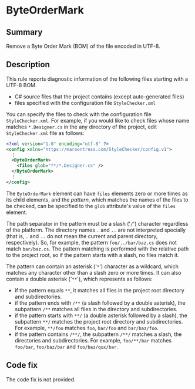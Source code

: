 # ByteOrderMark

## Summary

Remove a Byte Order Mark (BOM) of the file encoded in UTF-8.

## Description

This rule reports diagnostic information of the following files starting with
a UTF-8 BOM.

- C# source files that the project contains (except auto-generated files)
- files specified with the configuration file `StyleChecker.xml`

You can specify the files to check with the configuration file
`StyleChecker.xml`. For example, if you would like to check files whose name
matches `*.Designer.cs` in the any directory of the project, edit
`StyleChecker.xml` file as follows:

```xml
<?xml version="1.0" encoding="utf-8" ?>
<config xmlns="https://maroontress.com/StyleChecker/config.v1">
  ⋮
  <ByteOrderMark>
    <files glob="**/*.Designer.cs" />
  </ByteOrderMark>
  ⋮
</config>
```

The `ByteOrderMark` element can have `files` elements zero or more times
as its child elements, and the *pattern*, which matches the names of the files
to be checked, can be specified to the `glob` attribute's value of the `files`
element.

The path separator in the pattern must be a slash ('`/`') character
regardless of the platform. The directory names `.` and `..` are not
interpreted specially (that is, `.` and `..` do not mean the current and
parent directory, respectively). So, for example, the pattern `foo/../bar/baz.cs`
does not match `bar/baz.cs`. The pattern matching is performed
with the relative path to the project root, so if the pattern starts with
a slash, no files match it.

The pattern can contain an asterisk ('`*`') character as a wildcard,
which matches any character other than a slash zero or more times.
It can also contain a double asterisk ('`**`'), which represents as follows:

- if the pattern equals `**`, it matches all files in the project root
  directory and subdirectories.
- if the pattern ends with `/**` (a slash followed by a double asterisk),
  the subpattern `/**` matches all files in the directory and subdirectories.
- if the pattern starts with `**/` (a double asterisk followed by a slash),
  the subpattern `**/` matches the project root directory and subdirectories.
  For example, `**/foo` matches `foo`, `bar/foo` and `bar/baz/foo`.
- if the pattern contains `/**/`, the subpattern `/**/` matches a slash,
  the directories and subdirectories. For example, `foo/**/bar` matches
  `foo/bar`, `foo/baz/bar` and `foo/baz/qux/bar`.

## Code fix

The code fix is not provided.
